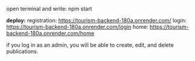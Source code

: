 open terminal and write: npm start

**deploy:**
registration: https://tourism-backend-180a.onrender.com/
login: https://tourism-backend-180a.onrender.com/login
home: https://tourism-backend-180a.onrender.com/home

if you log in as an admin, you will be able to create, edit, and delete publications.
